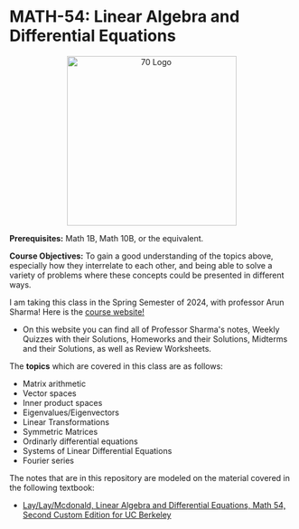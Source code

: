 # MATH-54: Linear Algebra and Differential Equations

<p align="center">
    <img src="https://slc.berkeley.edu/sites/default/files/styles/openberkeley_image_full/public/general/math_54.jpg?itok=aV6HUXSU&timestamp=1558649815" alt="70 Logo" width="300"/>
</p>

**Prerequisites:**  Math 1B, Math 10B, or the equivalent.

**Course Objectives:**  To gain a good understanding of the topics above, especially how they interrelate to each other, and being able to solve a variety of problems where these concepts could be presented in different ways.

I am taking this class in the Spring Semester of 2024, with professor Arun Sharma! Here is the [course website!](https://www.ocf.berkeley.edu/~asharma/Math54/)
- On this website you can find all of Professor Sharma's notes, Weekly Quizzes with their Solutions, Homeworks and their Solutions, Midterms and their Solutions, as well as Review Worksheets.

The **topics** which are covered in this class are as follows: 
- Matrix arithmetic
- Vector spaces
- Inner product spaces
- Eigenvalues/Eigenvectors
- Linear Transformations
- Symmetric Matrices
- Ordinarly differential equations
- Systems of Linear Differential Equations
- Fourier series

The notes that are in this repository are modeled on the material covered in the following textbook: 
- [Lay/Lay/Mcdonald, Linear Algebra and Differential Equations, Math 54, Second Custom Edition for UC Berkeley](https://www.amazon.com/Differential-Equations-University-California-Berkeley/dp/B009748CW8)

